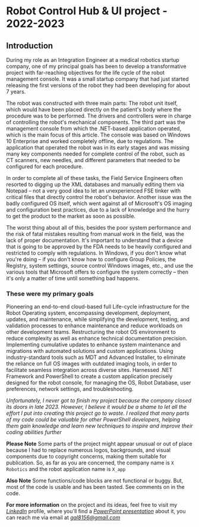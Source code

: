 # Robot Control Hub & UI project - 2022-2023
## Introduction
During my role as an Integration Engineer at a medical robotics startup company, one of my principal goals has been to develop a transformative project with far-reaching objectives for the life cycle of the robot management console. It was a small startup company that had just started releasing the first versions of the robot they had been developing for about 7 years.

The robot was constructed with three main parts: The robot unit itself, which would have been placed directly on the patient's body where the procedure was to be performed. The drivers and controllers were in charge of controlling the robot's mechanical components. The third part was the management console from which the .NET-based application operated, which is the main focus of this article. The console was based on Windows 10 Enterprise and worked completely offline, due to regulations. The application that operated the robot was in its early stages and was missing many key components needed for complete control of the robot, such as CT scanners, new needles, and different parameters that needed to be configured for each procedure.

In order to complete all of these tasks, the Field Service Engineers often resorted to digging up the XML databases and manually editing them via Notepad – not a very good idea to let an unexperienced FSE tinker with critical files that directly control the robot's behavior. Another issue was the badly configured OS itself, which went against all of Microsoft's OS imaging and configuration best practices, due to a lack of knowledge and the hurry to get the product to the market as soon as possible.

The worst thing about all of this, besides the poor system performance and the risk of fatal mistakes resulting from manual work in the field, was the lack of proper documentation. It's important to understand that a device that is going to be approved by the FDA needs to be heavily configured and restricted to comply with regulations. In Windows, if you don't know what you're doing – if you don't know how to configure Group Policies, the Registry, system settings, source control Windows images, etc., and use the various tools that Microsoft offers to configure the system correctly – then it's only a matter of time until something bad happens. 

### These were my primary goals
Pioneering an end-to-end cloud-based full Life-cycle infrastructure for the Robot Operating system, encompassing development, deployment, updates, and maintenance, while simplifying the development, testing, and validation processes to enhance maintenance and reduce workloads on other development teams.
Restructuring the robot OS environment to reduce complexity as well as enhance technical documentation precision.
Implementing cumulative updates to enhance system maintenance and migrations with automated solutions and custom applications. Using industry-standard tools such as MDT and Advanced Installer, to eliminate the reliance on full OS images with outdated imaging tools, in order to facilitate seamless integration across diverse sites.
Harnessed .NET Framework and PowerShell to create a custom application precisely designed for the robot console, for managing the OS, Robot Database, user preferences, network settings, and troubleshooting.

*Unfortunately, I never got to finish my project because the company closed its doors in late 2023. However, I believe it would be a shame to let all the effort I put into creating this project go to waste. I realized that many parts of my code could be valuable for other PowerShell developers, helping them gain knowledge and learn new techniques to inspire and improve their coding abilities further*  

**Please Note** Some parts of the project might appear unusual or out of place because I had to replace numerous logos, backgrounds, and visual components due to copyright concerns, making them suitable for publication.
So, as far as you are concerned, the company name is ```X Robotics``` and the robot application name is ```X_app```

**Also Note** Some functions/code blocks are not functional or buggy. But, most of the code is usable and has been tasted. See comments on in the code.

**For more information** on the project and its ideas, feel free to visit my *[LinkedIn](https://www.linkedin.com/in/gal-rozman/)* profile, where you'll find a *[PowerPoint presentation](https://www.linkedin.com/in/gal-rozman/overlay/1635539223012/single-media-viewer/?type=DOCUMENT&profileId=ACoAADb0dEgB0XA9XqaC5tDpiGjRjleHqSenoq8)* about it, you can reach me via email at *gal8156@gmail.com*
